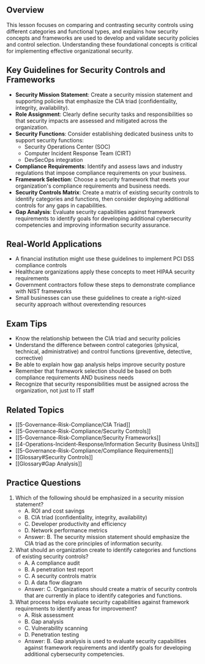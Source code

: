## Overview

This lesson focuses on comparing and contrasting security controls using different categories and functional types, and explains how security concepts and frameworks are used to develop and validate security policies and control selection. Understanding these foundational concepts is critical for implementing effective organizational security.

## Key Guidelines for Security Controls and Frameworks

- **Security Mission Statement**: Create a security mission statement and supporting policies that emphasize the CIA triad (confidentiality, integrity, availability).
- **Role Assignment**: Clearly define security tasks and responsibilities so that security impacts are assessed and mitigated across the organization.
- **Security Functions**: Consider establishing dedicated business units to support security functions:
    - Security Operations Center (SOC)
    - Computer Incident Response Team (CIRT)
    - DevSecOps integration
- **Compliance Requirements**: Identify and assess laws and industry regulations that impose compliance requirements on your business.
- **Framework Selection**: Choose a security framework that meets your organization's compliance requirements and business needs.
- **Security Controls Matrix**: Create a matrix of existing security controls to identify categories and functions, then consider deploying additional controls for any gaps in capabilities.
- **Gap Analysis**: Evaluate security capabilities against framework requirements to identify goals for developing additional cybersecurity competencies and improving information security assurance.

## Real-World Applications

- A financial institution might use these guidelines to implement PCI DSS compliance controls
- Healthcare organizations apply these concepts to meet HIPAA security requirements
- Government contractors follow these steps to demonstrate compliance with NIST frameworks
- Small businesses can use these guidelines to create a right-sized security approach without overextending resources

## Exam Tips

- Know the relationship between the CIA triad and security policies
- Understand the difference between control categories (physical, technical, administrative) and control functions (preventive, detective, corrective)
- Be able to explain how gap analysis helps improve security posture
- Remember that framework selection should be based on both compliance requirements AND business needs
- Recognize that security responsibilities must be assigned across the organization, not just to IT staff

## Related Topics

- [[5-Governance-Risk-Compliance/CIA Triad]]
- [[5-Governance-Risk-Compliance/Security Controls]]
- [[5-Governance-Risk-Compliance/Security Frameworks]]
- [[4-Operations-Incident-Response/Information Security Business Units]]
- [[5-Governance-Risk-Compliance/Compliance Requirements]]
- [[Glossary#Security Controls]]
- [[Glossary#Gap Analysis]]

## Practice Questions

1. Which of the following should be emphasized in a security mission statement?
    - A. ROI and cost savings
    - B. CIA triad (confidentiality, integrity, availability)
    - C. Developer productivity and efficiency
    - D. Network performance metrics
    - Answer: B. The security mission statement should emphasize the CIA triad as the core principles of information security.
2. What should an organization create to identify categories and functions of existing security controls?
    - A. A compliance audit
    - B. A penetration test report
    - C. A security controls matrix
    - D. A data flow diagram
    - Answer: C. Organizations should create a matrix of security controls that are currently in place to identify categories and functions.
3. What process helps evaluate security capabilities against framework requirements to identify areas for improvement?
    - A. Risk assessment
    - B. Gap analysis
    - C. Vulnerability scanning
    - D. Penetration testing
    - Answer: B. Gap analysis is used to evaluate security capabilities against framework requirements and identify goals for developing additional cybersecurity competencies.

